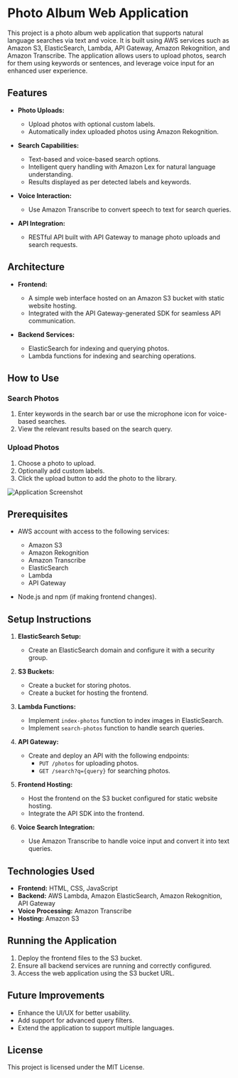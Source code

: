 # Photo Album Web Application

This project is a photo album web application that supports natural language searches via text and voice. It is built using AWS services such as Amazon S3, ElasticSearch, Lambda, API Gateway, Amazon Rekognition, and Amazon Transcribe. The application allows users to upload photos, search for them using keywords or sentences, and leverage voice input for an enhanced user experience.

## Features

- **Photo Uploads:**
  - Upload photos with optional custom labels.
  - Automatically index uploaded photos using Amazon Rekognition.

- **Search Capabilities:**
  - Text-based and voice-based search options.
  - Intelligent query handling with Amazon Lex for natural language understanding.
  - Results displayed as per detected labels and keywords.

- **Voice Interaction:**
  - Use Amazon Transcribe to convert speech to text for search queries.

- **API Integration:**
  - RESTful API built with API Gateway to manage photo uploads and search requests.

## Architecture

- **Frontend:**
  - A simple web interface hosted on an Amazon S3 bucket with static website hosting.
  - Integrated with the API Gateway-generated SDK for seamless API communication.

- **Backend Services:**
  - ElasticSearch for indexing and querying photos.
  - Lambda functions for indexing and searching operations.

## How to Use

### Search Photos
1. Enter keywords in the search bar or use the microphone icon for voice-based searches.
2. View the relevant results based on the search query.

### Upload Photos
1. Choose a photo to upload.
2. Optionally add custom labels.
3. Click the upload button to add the photo to the library.

![Application Screenshot]((https://github.com/anandj25/Photo-Album-AWS/blob/main/FrontEnd/Output/Output%202.jpg))

## Prerequisites

- AWS account with access to the following services:
  - Amazon S3
  - Amazon Rekognition
  - Amazon Transcribe
  - ElasticSearch
  - Lambda
  - API Gateway

- Node.js and npm (if making frontend changes).

## Setup Instructions

1. **ElasticSearch Setup:**
   - Create an ElasticSearch domain and configure it with a security group.

2. **S3 Buckets:**
   - Create a bucket for storing photos.
   - Create a bucket for hosting the frontend.

3. **Lambda Functions:**
   - Implement `index-photos` function to index images in ElasticSearch.
   - Implement `search-photos` function to handle search queries.

4. **API Gateway:**
   - Create and deploy an API with the following endpoints:
     - `PUT /photos` for uploading photos.
     - `GET /search?q={query}` for searching photos.

5. **Frontend Hosting:**
   - Host the frontend on the S3 bucket configured for static website hosting.
   - Integrate the API SDK into the frontend.

6. **Voice Search Integration:**
   - Use Amazon Transcribe to handle voice input and convert it into text queries.

## Technologies Used

- **Frontend:** HTML, CSS, JavaScript
- **Backend:** AWS Lambda, Amazon ElasticSearch, Amazon Rekognition, API Gateway
- **Voice Processing:** Amazon Transcribe
- **Hosting:** Amazon S3

## Running the Application

1. Deploy the frontend files to the S3 bucket.
2. Ensure all backend services are running and correctly configured.
3. Access the web application using the S3 bucket URL.

## Future Improvements

- Enhance the UI/UX for better usability.
- Add support for advanced query filters.
- Extend the application to support multiple languages.

## License

This project is licensed under the MIT License.

